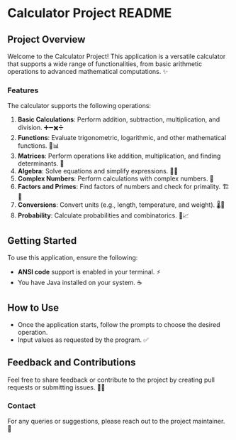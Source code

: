 # Calculator Project README

## Project Overview
Welcome to the Calculator Project! This application is a versatile calculator that supports a wide range of functionalities, from basic arithmetic operations to advanced mathematical computations. ✨

### Features
The calculator supports the following operations:

1. **Basic Calculations**: Perform addition, subtraction, multiplication, and division. ➕➖✖️➗
2. **Functions**: Evaluate trigonometric, logarithmic, and other mathematical functions. 📐📊
3. **Matrices**: Perform operations like addition, multiplication, and finding determinants. 🧮
4. **Algebra**: Solve equations and simplify expressions. 🧑‍🏫
5. **Complex Numbers**: Perform calculations with complex numbers. 🔢
6. **Factors and Primes**: Find factors of numbers and check for primality. 🏗️🔎
7. **Conversions**: Convert units (e.g., length, temperature, and weight). 🌡️📏
8. **Probability**: Calculate probabilities and combinatorics. 🎲📈

## Getting Started
To use this application, ensure the following:

- **ANSI code** support is enabled in your terminal. ⚡
- You have Java installed on your system. ☕

## How to Use
- Once the application starts, follow the prompts to choose the desired operation.
- Input values as requested by the program. ✅

## Feedback and Contributions
Feel free to share feedback or contribute to the project by creating pull requests or submitting issues. 💬🤝

### Contact
For any queries or suggestions, please reach out to the project maintainer. 📧

